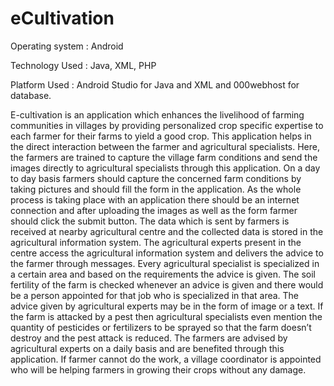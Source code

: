 # eCultivation
Operating system : Android

Technology Used : Java, XML, PHP

Platform Used : Android Studio for Java and XML and
000webhost for database.

E-cultivation is an application which enhances the livelihood of farming communities in villages 
by providing personalized crop specific expertise to each farmer for their farms to yield a good crop. 
This application helps in the direct interaction between the farmer
and agricultural specialists. Here, the farmers are trained to capture the village farm
conditions and send the images directly to agricultural specialists through this application. On
a day to day basis farmers should capture the concerned farm conditions by taking pictures
and should fill the form in the application. As the whole process is taking place with an
application there should be an internet connection and after uploading the images as well as
the form farmer should click the submit button. The data which is sent by farmers is received
at nearby agricultural centre and the collected data is stored in the agricultural information
system. The agricultural experts present in the centre access the agricultural information
system and delivers the advice to the farmer through messages. Every agricultural specialist
is specialized in a certain area and based on the requirements the advice is given. The soil
fertility of the farm is checked whenever an advice is given and there would be a person
appointed for that job who is specialized in that area. The advice given by agricultural experts
may be in the form of image or a text. If the farm is attacked by a pest then agricultural
specialists even mention the quantity of pesticides or fertilizers to be sprayed so that the farm
doesn’t destroy and the pest attack is reduced. The farmers are advised by agricultural experts
on a daily basis and are benefited through this application. If farmer cannot do the
work, a village coordinator is appointed who will be helping farmers in growing their
crops without any damage.
